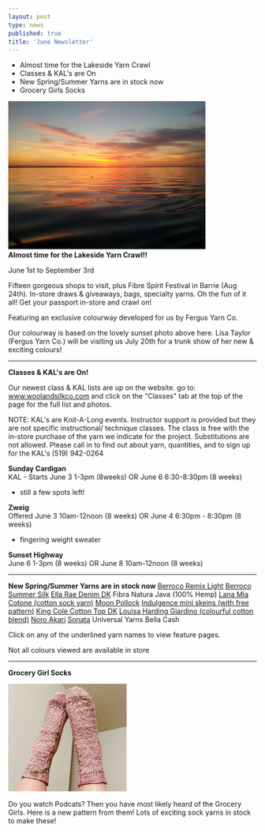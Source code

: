 ```yaml
---
layout: post
type: news
published: true
title: 'June Newsletter'
---
```


- Almost time for the Lakeside Yarn Crawl
- Classes & KAL's are On
- New Spring/Summer Yarns are in stock now
- Grocery Girls Socks
 
<img src="/img/lakeside.jpg"><br />
<strong>Almost time for the Lakeside Yarn Crawl!!</strong>
 
June 1st to September 3rd

Fifteen gorgeous shops to visit, plus Fibre Spirit Festival in Barrie (Aug 24th). In-store draws & giveaways, bags, specialty yarns. Oh the fun of it all! Get your passport in-store and crawl on!

Featuring an exclusive colourway developed for us by Fergus Yarn Co.
 
Our colourway is based on the lovely sunset photo above here. Lisa Taylor (Fergus Yarn Co.) will be visiting us July 20th for a trunk show of her new & exciting colours! 

<hr />
<strong>Classes & KAL's are On!</strong>  

Our newest class & KAL lists are up on the website.
go to: www.woolandsilkco.com
and click on the "Classes" tab at the top of the page for the full list and photos.

NOTE: 
KAL's are Knit-A-Long events. Instructor support is provided but they are not specific instructional/ technique classes. The class is free with the in-store purchase of the yarn we indicate for the project. Substitutions are not allowed. Please call in to find out about yarn, quantities, and to sign up for the KAL's (519) 942-0264  
 
<strong>Sunday Cardigan</strong> <br />
KAL - Starts June 3   1-3pm (8weeks) OR June 6   6:30-8:30pm (8 weeks)
- still a few spots left!<br />

<strong>Zweig</strong> <br />
Offered June 3    10am-12noon  (8 weeks) OR June 4     6:30pm - 8:30pm (8 weeks)
- fingering weight sweater <br />

<strong>Sunset Highway</strong> <br />
June 6  1-3pm (8 weeks) OR June 8     10am-12noon (8 weeks)<br />

<hr />
<strong>New Spring/Summer Yarns are in stock now</strong>
<a href="http://www.berroco.com/yarns/berroco-remix-light">Berroco Remix Light</a>
<a href="http://www.berroco.com/yarns/berroco-summer-silk">Berroco Summer Silk</a>
<a href="https://knittingfever.com/ella-rae/yarn/K-DDK">Ella Rae Denim DK</a>
Fibra Natura Java (100% Hemp)
<a href="https://knittingfever.com/gedifra/yarn/K-LAMCGedifra">Lana Mia Cotone (cotton sock yarn)</a>
<a href="https://knittingfever.com/juniper-moon-farm/yarn/K-POLJuniper">Moon Pollock</a>
<a href="https://knittingfever.com/kfi-luxury-collection/yarn/K-INMKFI">Indulgence mini skeins (with free pattern)</a>
<a href="https://www.estelleyarns.com/item.php?index=2765">King Cole Cotton Top DK</a>
<a href="https://knittingfever.com/louisa-harding/yarn/K-GIA">Louisa Harding Giardino (colourful cotton blend)</a>
<a href="https://knittingfever.com/noro/yarn/K-AKA">Noro Akari</a>
<a href="https://knittingfever.com/noro/yarn/K-SONNoro">Sonata</a>
Universal Yarns Bella Cash

Click on any of the underlined yarn names to view feature pages. 

Not all colours viewed are available in store

<hr>

<strong>Grocery Girl Socks</strong>

<img src="/img/grocerygirl.jpg"><br />

Do you watch Podcats?  Then you have most likely heard of the Grocery Girls. Here is a new pattern from them!  Lots of exciting sock yarns in stock to make these!
